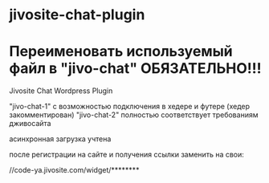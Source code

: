 # jivosite-chat-plugin
# Переименовать используемый файл в "jivo-chat" ОБЯЗАТЕЛЬНО!!!
Jivosite Chat Wordpress Plugin

"jivo-chat-1" с возможностью подключения в хедере и футере (хедер закомментирован)
"jivo-chat-2" полностью соответствует требованиям дживосайта

асинхронная загрузка учтена

после регистрации на сайте и получения ссылки заменить на свои:
<script src="//code-ya.jivosite.com/widget/********" async></script>
//code-ya.jivosite.com/widget/********
